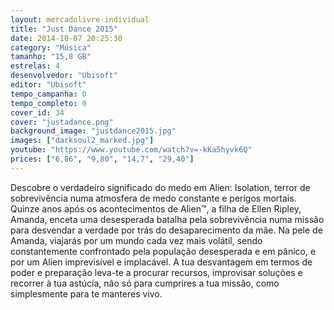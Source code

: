 ```yaml
---
layout: mercadolivre-individual
title: "Just Dance 2015"
date: 2014-10-07 20:25:30
category: "Música"
tamanho: "15,8 GB"
estrelas: 4
desenvolvedor: "Ubisoft"
editor: "Ubisoft"
tempo_campanha: 0
tempo_completo: 0
cover_id: 34
cover: "justadance.png"
background_image: "justdance2015.jpg"
images: ["darksoul2_marked.jpg"]
youtube: "https://www.youtube.com/watch?v=-kKa5hyvk6Q"
prices: ["6,86", "9,80", "14,7", "29,40"]
---
```


Descobre o verdadeiro significado do medo em Alien: Isolation, terror de sobrevivência numa atmosfera de medo constante e perigos mortais. Quinze anos após os acontecimentos de Alien™, a filha de Ellen Ripley, Amanda, enceta uma desesperada batalha pela sobrevivência numa missão para desvendar a verdade por trás do desaparecimento da mãe. Na pele de Amanda, viajarás por um mundo cada vez mais volátil, sendo constantemente confrontado pela população desesperada e em pânico, e por um Alien imprevisível e implacável. A tua desvantagem em termos de poder e preparação leva-te a procurar recursos, improvisar soluções e recorrer à tua astúcia, não só para cumprires a tua missão, como simplesmente para te manteres vivo.
